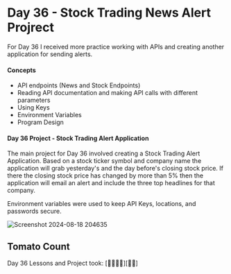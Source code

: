 # Day 36 - Stock Trading News Alert Projrect

For Day 36 I received more practice working with APIs and creating another application for sending alerts. 

#### Concepts
* API endpoints (News and Stock Endpoints)
* Reading API documentation and making API calls with different parameters 
* Using Keys
* Environment Variables 
* Program Design
  

#### Day 36 Project - Stock Trading Alert Application

The main project for Day 36 involved creating a Stock Trading Alert Application. 
Based on a stock ticker symbol and company name the application will grab yesterday's and the day before's closing stock price.
If there the closing stock price has changed by more than 5% then the application will email an alert and include the three top headlines for that company. 

Environment variables were used to keep API Keys, locations, and passwords secure.

![Screenshot 2024-08-18 204635](https://github.com/user-attachments/assets/640ee596-b2d3-4407-b56e-3c8d7a6598e0)


## Tomato Count

Day 36 Lessons and Project took: [🍅🍅🍅🍅][🍅🍅]



















